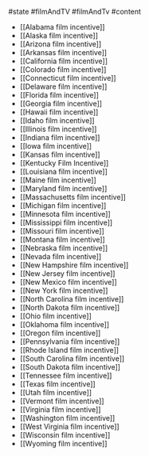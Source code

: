 #state #filmAndTV #filmAndTv #content 
- [[Alabama film incentive]]
- [[Alaska film incentive]]
- [[Arizona film incentive]]
- [[Arkansas film incentive]]
- [[California film incentive]]
- [[Colorado film incentive]]
- [[Connecticut film incentive]]
- [[Delaware film incentive]]
- [[Florida film incentive]]
- [[Georgia film incentive]]
- [[Hawaii film incentive]]
- [[Idaho film incentive]]
- [[Illinois film incentive]]
- [[Indiana film incentive]]
- [[Iowa film incentive]]
- [[Kansas film incentive]]
- [[Kentucky Film Incentive]]
- [[Louisiana film incentive]]
- [[Maine film incentive]]
- [[Maryland film incentive]]
- [[Massachusetts film incentive]]
- [[Michigan film incentive]]
- [[Minnesota film incentive]]
- [[Mississippi film incentive]]
- [[Missouri film incentive]]
- [[Montana film incentive]]
- [[Nebraska film incentive]]
- [[Nevada film incentive]]
- [[New Hampshire film incentive]]
- [[New Jersey film incentive]]
- [[New Mexico film incentive]]
- [[New York film incentive]]
- [[North Carolina film incentive]]
- [[North Dakota film incentive]]
- [[Ohio film incentive]]
- [[Oklahoma film incentive]]
- [[Oregon film incentive]]
- [[Pennsylvania film incentive]]
- [[Rhode Island film incentive]]
- [[South Carolina film incentive]]
- [[South Dakota film incentive]]
- [[Tennessee film incentive]]
- [[Texas film incentive]]
- [[Utah film incentive]]
- [[Vermont film incentive]]
- [[Virginia film incentive]]
- [[Washington film incentive]]
- [[West Virginia film incentive]]
- [[Wisconsin film incentive]]
- [[Wyoming film incentive]]